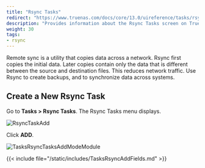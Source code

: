 ```yaml
---
title: "Rsync Tasks"
redirect: "https://www.truenas.com/docs/core/13.0/uireference/tasks/rsync/"
description: "Provides information about the Rsync Tasks screen on TrueNAS CORE."
weight: 30
tags:
- rsync
---
```


Remote sync is a utility that copies data across a network. Rsync first copies the initial data. Later copies contain only the data that is different between the source and destination files. This reduces network traffic. Use Rsync to create backups, and to synchronize data across systems.

## Create a New Rsync Task

Go to **Tasks > Rsync Tasks**. The Rsync Tasks menu displays.

![RsyncTaskAdd](/images/CORE/Tasks/RsyncTaskAdd.png "Rsync Task: Add Module")

Click **ADD**.  

![TasksRsyncTasksAddModeModule](/images/CORE/Tasks/TasksRsyncTasksAddModeModule.png "Rsync Task: Module Mode")

{{< include file="/static/includes/TasksRsyncAddFields.md" >}}
